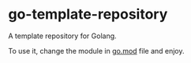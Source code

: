# go-template-repository
A template repository for Golang.

To use it, change the module in [go.mod](go.mod) file and enjoy.
